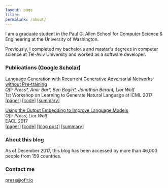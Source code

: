 ```yaml
---
layout: page
title: 
permalink: /about/
---
```


I am a graduate student in the Paul G. Allen School for Computer Science & Engineering at the University of Washington. 

Previously, I completed my bachelor's and master's degrees in computer science at Tel-Aviv University and worked as a software developer. 

### Publications ([Google Scholar](https://scholar.google.co.il/citations?user=LeHa8psAAAAJ))

[Language Generation with Recurrent Generative Adversarial Networks without Pre-training](https://arxiv.org/abs/1706.01399)  <br>
_Ofir Press\*, Amir Bar\*, Ben Bogin\*, Jonathan Berant, Lior Wolf_  <br>
1st Workshop on Learning to Generate Natural Language at ICML 2017 <br>
[[paper]](https://arxiv.org/abs/1706.01399)  [[code]](https://github.com/amirbar/rnn.wgan) [[summary]](http://www.shortscience.org/paper?bibtexKey=journals/corr/PressBBBW17#ofirpress)<br>

[Using the Output Embedding to Improve Language Models](http://aclweb.org/anthology/E/E17/E17-2025.pdf) <br>
_Ofir Press, Lior Wolf_ <br>
EACL 2017 <br>
[[paper]](http://aclweb.org/anthology/E/E17/E17-2025.pdf)  [[code]](https://github.com/ofirpress/UsingTheOutputEmbedding) [[blog post]](http://ofir.io/Neural-Language-Modeling-From-Scratch/) [[summary]](http://www.shortscience.org/paper?bibtexKey=10.18653/v1/e17-2025#ofirpress)<br>




### About this blog

As of December 2017, this blog has been accessed by more than 46,000 people from 159 countries.


### Contact me

[press@ofir.io](mailto:ofirp@uw.edu)
